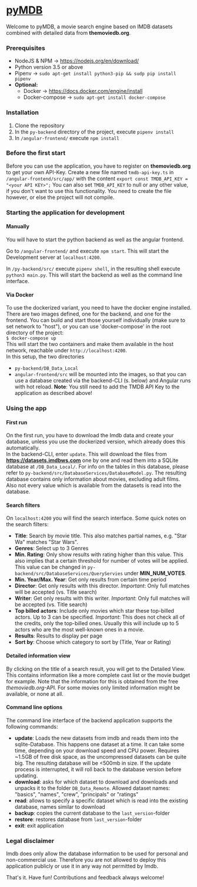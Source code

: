 # [pyMDB](http://pymdb.mloesch.it)

Welcome to pyMDB, a movie search engine based on IMDB datasets combined with detailed data from __themoviedb.org__.  

### Prerequisites
* NodeJS & NPM -> https://nodejs.org/en/download/
* Python version 3.5 or above 
* Pipenv -> `sudo apt-get install python3-pip && sudp pip install pipenv`
* **Optional:** 
  * Docker -> https://docs.docker.com/engine/install
  * Docker-compose -> `sudo apt-get install docker-compose`

### Installation
1. Clone the repository
2. In the `py-backend` directory of the project, execute `pipenv install`
3. In `/angular-frontend/` execute `npm install`

### Before the first start
Before you can use the application, you have to register on __themoviedb.org__ to get your own API-Key. Create a new file named `tmdb-api-key.ts` in `/angular-frontend/src/app/` with the content `export const TMDB_API_KEY = "<your API KEY>";`
You can also set `TMDB_API_KEY` to null or any other value, if you don't want to use this functionality. You need to create the file however, or else the project will not compile.

### Starting the application for development
#### Manually
You will have to start the python backend as well as the angular frontend.

Go to `/angular-frontend/` and execute `npm start`. This will start the Development server at `localhost:4200`.

In `/py-backend/src/` execute `pipenv shell`, in the resulting shell execute `python3 main.py`. This will start the backend as well as the command line interface.

#### Via Docker
To use the dockerized variant, you need to have the docker engine installed. There are two images defined, one for the backend, and one for the frontend. You can build and start those yourself individually (make sure to set network to "host"), or you can use 'docker-compose' in the root directory of the project:   
`$ docker-compose up`  
This will start the two containers and make them available in the host network, reachable under `http://localhost:4200`.  
In this setup, the two directories
- `py-backend/DB_Data_Local`
- `angular-frontend/src`
will be mounted into the images, so that you can use a database created via the backend-CLI (s. below) and Angular runs with hot reload.
**Note**: You still need to add the TMDB API Key to the application as described above!
### Using the app
#### First run
On the first run, you have to download the Imdb data and create your database, unless you use the dockerized version, which already does this automatically.  
In the backend-CLI, enter `update`. This will download the files from __https://datasets.imdbws.com__ one by one and read them into a SQLite database at `/DB_Data_Local/`.
For info on the tables in this database, please refer to `py-backend/src/DatabaseServices/DatabaseModel.py`.
The resulting database contains only information about movies, excluding adult films. Also not every value which is available from the datasets is read into the database.

#### Search filters
On `localhost:4200` you will find the search interface. Some quick notes on the search filters:
* __Title__: Search by movie title. This also matches partial names, e.g. "Star Wa" matches "Star Wars".
* __Genres__: Select up to 3 Genres
* __Min. Rating__: Only show results with rating higher than this value. This also implies that a certain threshold for number of votes will be applied. This value can be changed in `py-backend/src/DatabaseServices/QueryServies` under __MIN_NUM_VOTES__.
* __Min. Year/Max. Year__: Get only results from certain time period
* __Director__: Get only results with this director. *Important*: Only full matches will be accepted (vs. Title search)
* __Writer__: Get only results with this writer. *Important*: Only full matches will be accepted (vs. Title search)
* __Top billed actors__: Include only movies which star these top-billed actors. Up to 3 can be specified. *Important*: This does not check all of the credits, only the top-billed ones. Usually this will include up to 5 actors who are the most well-known ones in a movie.
* __Results__: Results to display per page
* __Sort by__: Choose which category to sort by (Title, Year or Rating)

#### Detailed information view
By clicking on the title of a search result, you will get to the Detailed View. This contains information like a more complete cast list or the movie budget for example. Note that the information for this is obtained from the free *themoviedb.org*-API. For some movies only limited information might be available, or none at all.

#### Command line options
The command line interface of the backend application supports the following commands:
* __update__: Loads the new datasets from imdb and reads them into the sqlite-Database. This happens one dataset at a time.  It can take some time, depending on your download speed and CPU power. Requires ~1.5GB of free disk space, as the uncompressed datasets can be quite big. The resulting database will be <500mb in size. If the update process is interrupted, it will roll back to the database version before updating.
* __download__: asks for which dataset to download and downloads and unpacks it to the folder `DB_Data_Remote`. Allowed  dataset names: "basics", "names", "crew", "principals" or "ratings"
* __read__: allows to specify a specific dataset which is read into the existing database, names similar to download
* __backup__: copies the current database to the `last_version`-folder
* __restore__: restores database from `last_version`-folder
* __exit__: exit application



### Legal disclaimer
Imdb does only allow the database information to be used for personal and non-commercial use. Therefore you are not allowed to deploy this application publicly or use it in any way not permitted by Imdb.


That's it. Have fun! Contributions and feedback always welcome!
